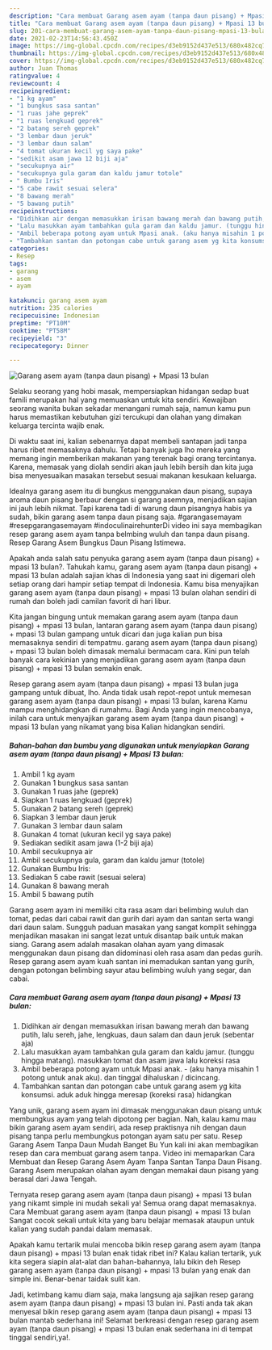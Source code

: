 ```yaml
---
description: "Cara membuat Garang asem ayam (tanpa daun pisang) + Mpasi 13 bulan yang enak Untuk Jualan"
title: "Cara membuat Garang asem ayam (tanpa daun pisang) + Mpasi 13 bulan yang enak Untuk Jualan"
slug: 201-cara-membuat-garang-asem-ayam-tanpa-daun-pisang-mpasi-13-bulan-yang-enak-untuk-jualan
date: 2021-02-23T14:56:43.450Z
image: https://img-global.cpcdn.com/recipes/d3eb9152d437e513/680x482cq70/garang-asem-ayam-tanpa-daun-pisang-mpasi-13-bulan-foto-resep-utama.jpg
thumbnail: https://img-global.cpcdn.com/recipes/d3eb9152d437e513/680x482cq70/garang-asem-ayam-tanpa-daun-pisang-mpasi-13-bulan-foto-resep-utama.jpg
cover: https://img-global.cpcdn.com/recipes/d3eb9152d437e513/680x482cq70/garang-asem-ayam-tanpa-daun-pisang-mpasi-13-bulan-foto-resep-utama.jpg
author: Juan Thomas
ratingvalue: 4
reviewcount: 4
recipeingredient:
- "1 kg ayam"
- "1 bungkus sasa santan"
- "1 ruas jahe geprek"
- "1 ruas lengkuad geprek"
- "2 batang sereh geprek"
- "3 lembar daun jeruk"
- "3 lembar daun salam"
- "4 tomat ukuran kecil yg saya pake"
- "sedikit asam jawa 12 biji aja"
- "secukupnya air"
- "secukupnya gula garam dan kaldu jamur totole"
- " Bumbu Iris"
- "5 cabe rawit sesuai selera"
- "8 bawang merah"
- "5 bawang putih"
recipeinstructions:
- "Didihkan air dengan memasukkan irisan bawang merah dan bawang putih, lalu sereh, jahe, lengkuas, daun salam dan daun jeruk (sebentar aja)"
- "Lalu masukkan ayam tambahkan gula garam dan kaldu jamur. (tunggu hingga matang). masukkan tomat dan asam jawa lalu koreksi rasa"
- "Ambil beberapa potong ayam untuk Mpasi anak. (aku hanya misahin 1 potong untuk anak aku). dan tinggal dihaluskan / dicincang."
- "Tambahkan santan dan potongan cabe untuk garang asem yg kita konsumsi. aduk aduk hingga meresap (koreksi rasa) hidangkan"
categories:
- Resep
tags:
- garang
- asem
- ayam

katakunci: garang asem ayam 
nutrition: 235 calories
recipecuisine: Indonesian
preptime: "PT10M"
cooktime: "PT58M"
recipeyield: "3"
recipecategory: Dinner

---
```



![Garang asem ayam (tanpa daun pisang) + Mpasi 13 bulan](https://img-global.cpcdn.com/recipes/d3eb9152d437e513/680x482cq70/garang-asem-ayam-tanpa-daun-pisang-mpasi-13-bulan-foto-resep-utama.jpg)

Selaku seorang yang hobi masak, mempersiapkan hidangan sedap buat famili merupakan hal yang memuaskan untuk kita sendiri. Kewajiban seorang  wanita bukan sekadar menangani rumah saja, namun kamu pun harus memastikan kebutuhan gizi tercukupi dan olahan yang dimakan keluarga tercinta wajib enak.

Di waktu  saat ini, kalian sebenarnya dapat membeli santapan jadi tanpa harus ribet memasaknya dahulu. Tetapi banyak juga lho mereka yang memang ingin memberikan makanan yang terenak bagi orang tercintanya. Karena, memasak yang diolah sendiri akan jauh lebih bersih dan kita juga bisa menyesuaikan masakan tersebut sesuai makanan kesukaan keluarga. 

Idealnya garang asem itu di bungkus menggunakan daun pisang, supaya aroma daun pisang berbaur dengan si garang asemnya, menjadikan sajian ini jauh lebih nikmat. Tapi karena tadi di warung daun pisangnya habis ya sudah, bikin garang asem tanpa daun pisang saja. #garangasemayam #resepgarangasemayam #indoculinairehunterDi video ini saya membagikan resep garang asem ayam tanpa belmbing wuluh dan tanpa daun pisang. Resep Garang Asem Bungkus Daun Pisang Istimewa.

Apakah anda salah satu penyuka garang asem ayam (tanpa daun pisang) + mpasi 13 bulan?. Tahukah kamu, garang asem ayam (tanpa daun pisang) + mpasi 13 bulan adalah sajian khas di Indonesia yang saat ini digemari oleh setiap orang dari hampir setiap tempat di Indonesia. Kamu bisa menyajikan garang asem ayam (tanpa daun pisang) + mpasi 13 bulan olahan sendiri di rumah dan boleh jadi camilan favorit di hari libur.

Kita jangan bingung untuk memakan garang asem ayam (tanpa daun pisang) + mpasi 13 bulan, lantaran garang asem ayam (tanpa daun pisang) + mpasi 13 bulan gampang untuk dicari dan juga kalian pun bisa memasaknya sendiri di tempatmu. garang asem ayam (tanpa daun pisang) + mpasi 13 bulan boleh dimasak memalui bermacam cara. Kini pun telah banyak cara kekinian yang menjadikan garang asem ayam (tanpa daun pisang) + mpasi 13 bulan semakin enak.

Resep garang asem ayam (tanpa daun pisang) + mpasi 13 bulan juga gampang untuk dibuat, lho. Anda tidak usah repot-repot untuk memesan garang asem ayam (tanpa daun pisang) + mpasi 13 bulan, karena Kamu mampu menghidangkan di rumahmu. Bagi Anda yang ingin mencobanya, inilah cara untuk menyajikan garang asem ayam (tanpa daun pisang) + mpasi 13 bulan yang nikamat yang bisa Kalian hidangkan sendiri.

<!--inarticleads1-->

##### Bahan-bahan dan bumbu yang digunakan untuk menyiapkan Garang asem ayam (tanpa daun pisang) + Mpasi 13 bulan:

1. Ambil 1 kg ayam
1. Gunakan 1 bungkus sasa santan
1. Gunakan 1 ruas jahe (geprek)
1. Siapkan 1 ruas lengkuad (geprek)
1. Gunakan 2 batang sereh (geprek)
1. Siapkan 3 lembar daun jeruk
1. Gunakan 3 lembar daun salam
1. Gunakan 4 tomat (ukuran kecil yg saya pake)
1. Sediakan sedikit asam jawa (1-2 biji aja)
1. Ambil secukupnya air
1. Ambil secukupnya gula, garam dan kaldu jamur (totole)
1. Gunakan  Bumbu Iris:
1. Sediakan 5 cabe rawit (sesuai selera)
1. Gunakan 8 bawang merah
1. Ambil 5 bawang putih


Garang asem ayam ini memiliki cita rasa asam dari belimbing wuluh dan tomat, pedas dari cabai rawit dan gurih dari ayam dan santan serta wangi dari daun salam. Sungguh paduan masakan yang sangat komplit sehingga menjadikan masakan ini sangat lezat untuk disantap baik untuk makan siang. Garang asem adalah masakan olahan ayam yang dimasak menggunakan daun pisang dan didominasi oleh rasa asam dan pedas gurih. Resep garang asem ayam kuah santan ini memadukan santan yang gurih, dengan potongan belimbing sayur atau belimbing wuluh yang segar, dan cabai. 

<!--inarticleads2-->

##### Cara membuat Garang asem ayam (tanpa daun pisang) + Mpasi 13 bulan:

1. Didihkan air dengan memasukkan irisan bawang merah dan bawang putih, lalu sereh, jahe, lengkuas, daun salam dan daun jeruk (sebentar aja)
1. Lalu masukkan ayam tambahkan gula garam dan kaldu jamur. (tunggu hingga matang). masukkan tomat dan asam jawa lalu koreksi rasa
1. Ambil beberapa potong ayam untuk Mpasi anak. - (aku hanya misahin 1 potong untuk anak aku). dan tinggal dihaluskan / dicincang.
1. Tambahkan santan dan potongan cabe untuk garang asem yg kita konsumsi. aduk aduk hingga meresap (koreksi rasa) hidangkan


Yang unik, garang asem ayam ini dimasak menggunakan daun pisang untuk membungkus ayam yang telah dipotong per bagian. Nah, kalau kamu mau bikin garang asem ayam sendiri, ada resep praktisnya nih dengan daun pisang tanpa perlu membungkus potongan ayam satu per satu. Resep Garang Asem Tanpa Daun Mudah Banget Bu Yun kali ini akan membagikan resep dan cara membuat garang asem tanpa. Video ini memaparkan Cara Membuat dan Resep Garang Asem Ayam Tanpa Santan Tanpa Daun Pisang. Garang Asem merupakan olahan ayam dengan memakai daun pisang yang berasal dari Jawa Tengah. 

Ternyata resep garang asem ayam (tanpa daun pisang) + mpasi 13 bulan yang nikamt simple ini mudah sekali ya! Semua orang dapat memasaknya. Cara Membuat garang asem ayam (tanpa daun pisang) + mpasi 13 bulan Sangat cocok sekali untuk kita yang baru belajar memasak ataupun untuk kalian yang sudah pandai dalam memasak.

Apakah kamu tertarik mulai mencoba bikin resep garang asem ayam (tanpa daun pisang) + mpasi 13 bulan enak tidak ribet ini? Kalau kalian tertarik, yuk kita segera siapin alat-alat dan bahan-bahannya, lalu bikin deh Resep garang asem ayam (tanpa daun pisang) + mpasi 13 bulan yang enak dan simple ini. Benar-benar taidak sulit kan. 

Jadi, ketimbang kamu diam saja, maka langsung aja sajikan resep garang asem ayam (tanpa daun pisang) + mpasi 13 bulan ini. Pasti anda tak akan menyesal bikin resep garang asem ayam (tanpa daun pisang) + mpasi 13 bulan mantab sederhana ini! Selamat berkreasi dengan resep garang asem ayam (tanpa daun pisang) + mpasi 13 bulan enak sederhana ini di tempat tinggal sendiri,ya!.

